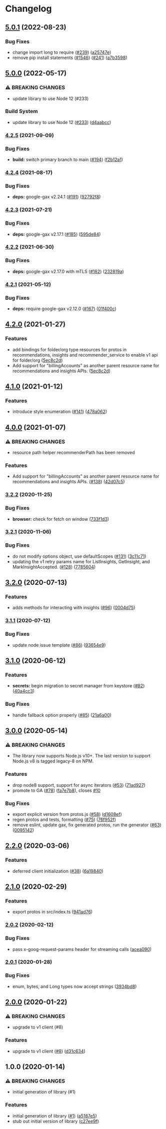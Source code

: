 # Changelog

## [5.0.1](https://github.com/googleapis/nodejs-recommender/compare/v5.0.0...v5.0.1) (2022-08-23)


### Bug Fixes

* change import long to require ([#239](https://github.com/googleapis/nodejs-recommender/issues/239)) ([a25747e](https://github.com/googleapis/nodejs-recommender/commit/a25747ef09f8ca018b7507e2af66a046098fb4e1))
* remove pip install statements ([#1546](https://github.com/googleapis/nodejs-recommender/issues/1546)) ([#241](https://github.com/googleapis/nodejs-recommender/issues/241)) ([a7b3598](https://github.com/googleapis/nodejs-recommender/commit/a7b35986d32e9fedb8d7f9c2956ca35a500262d0))

## [5.0.0](https://github.com/googleapis/nodejs-recommender/compare/v4.2.5...v5.0.0) (2022-05-17)


### ⚠ BREAKING CHANGES

* update library to use Node 12 (#233)

### Build System

* update library to use Node 12 ([#233](https://github.com/googleapis/nodejs-recommender/issues/233)) ([d4aabcc](https://github.com/googleapis/nodejs-recommender/commit/d4aabccf3b372e58e6093da2b6d1a3597895dd8c))

### [4.2.5](https://www.github.com/googleapis/nodejs-recommender/compare/v4.2.4...v4.2.5) (2021-09-09)


### Bug Fixes

* **build:** switch primary branch to main ([#194](https://www.github.com/googleapis/nodejs-recommender/issues/194)) ([f2b12a1](https://www.github.com/googleapis/nodejs-recommender/commit/f2b12a15de8f81a3d3ab626ca3422b694d4ed3d6))

### [4.2.4](https://www.github.com/googleapis/nodejs-recommender/compare/v4.2.3...v4.2.4) (2021-08-17)


### Bug Fixes

* **deps:** google-gax v2.24.1 ([#191](https://www.github.com/googleapis/nodejs-recommender/issues/191)) ([92792f8](https://www.github.com/googleapis/nodejs-recommender/commit/92792f82b70c8fe850a12243a7c6287efc1e447e))

### [4.2.3](https://www.github.com/googleapis/nodejs-recommender/compare/v4.2.2...v4.2.3) (2021-07-21)


### Bug Fixes

* **deps:** google-gax v2.17.1 ([#185](https://www.github.com/googleapis/nodejs-recommender/issues/185)) ([595de84](https://www.github.com/googleapis/nodejs-recommender/commit/595de84919798b7ee43e6466f071f809cb2a3b98))

### [4.2.2](https://www.github.com/googleapis/nodejs-recommender/compare/v4.2.1...v4.2.2) (2021-06-30)


### Bug Fixes

* **deps:** google-gax v2.17.0 with mTLS ([#182](https://www.github.com/googleapis/nodejs-recommender/issues/182)) ([232819a](https://www.github.com/googleapis/nodejs-recommender/commit/232819acbb7a42b01178affcfb791ad84f03305b))

### [4.2.1](https://www.github.com/googleapis/nodejs-recommender/compare/v4.2.0...v4.2.1) (2021-05-12)


### Bug Fixes

* **deps:** require google-gax v2.12.0 ([#167](https://www.github.com/googleapis/nodejs-recommender/issues/167)) ([01f400c](https://www.github.com/googleapis/nodejs-recommender/commit/01f400cbc89403727c5fd8b55c151d30dd8bd78c))

## [4.2.0](https://www.github.com/googleapis/nodejs-recommender/compare/v4.1.0...v4.2.0) (2021-01-27)


### Features

* add bindings for folder/org type resources for protos in recommendations, insights and recommender_service to enable v1 api for folder/org ([5ec8c2d](https://www.github.com/googleapis/nodejs-recommender/commit/5ec8c2daf1c5ad58e568761d372bb8de3e5c0063))
* Add support for "billingAccounts" as another parent resource name for recommendations and insights APIs. ([5ec8c2d](https://www.github.com/googleapis/nodejs-recommender/commit/5ec8c2daf1c5ad58e568761d372bb8de3e5c0063))

## [4.1.0](https://www.github.com/googleapis/nodejs-recommender/compare/v4.0.0...v4.1.0) (2021-01-12)


### Features

* introduce style enumeration ([#141](https://www.github.com/googleapis/nodejs-recommender/issues/141)) ([478a062](https://www.github.com/googleapis/nodejs-recommender/commit/478a06281fe0845035ec8bb48e531eae25066c66))

## [4.0.0](https://www.github.com/googleapis/nodejs-recommender/compare/v3.2.2...v4.0.0) (2021-01-07)


### ⚠ BREAKING CHANGES

* resource path helper recommenderPath has been removed

### Features

* Add support for "billingAccounts" as another parent resource name for recommendations and insights APIs. ([#138](https://www.github.com/googleapis/nodejs-recommender/issues/138)) ([42d07c5](https://www.github.com/googleapis/nodejs-recommender/commit/42d07c5a4e802882f94a1e3272ad8591cb370236))

### [3.2.2](https://www.github.com/googleapis/nodejs-recommender/compare/v3.2.1...v3.2.2) (2020-11-25)


### Bug Fixes

* **browser:** check for fetch on window ([733f1d3](https://www.github.com/googleapis/nodejs-recommender/commit/733f1d3fb81fcf435be32aded223fcae0a9c414e))

### [3.2.1](https://www.github.com/googleapis/nodejs-recommender/compare/v3.2.0...v3.2.1) (2020-11-06)


### Bug Fixes

* do not modify options object, use defaultScopes ([#131](https://www.github.com/googleapis/nodejs-recommender/issues/131)) ([3c11c71](https://www.github.com/googleapis/nodejs-recommender/commit/3c11c71f11a42930227cda2cbc939728afdc11fe))
* updating the v1 retry params name for ListInsights, GetInsight, and MarkInsightAccepted. ([#128](https://www.github.com/googleapis/nodejs-recommender/issues/128)) ([7785604](https://www.github.com/googleapis/nodejs-recommender/commit/7785604f0bcc763224dc3bd13d552578c3cddb30))

## [3.2.0](https://www.github.com/googleapis/nodejs-recommender/compare/v3.1.1...v3.2.0) (2020-07-13)


### Features

* adds methods for interacting with insights ([#96](https://www.github.com/googleapis/nodejs-recommender/issues/96)) ([0004d75](https://www.github.com/googleapis/nodejs-recommender/commit/0004d75f5681e0231473ab2abd167c1c1eeb3b8c))

### [3.1.1](https://www.github.com/googleapis/nodejs-recommender/compare/v3.1.0...v3.1.1) (2020-07-12)


### Bug Fixes

* update node issue template ([#86](https://www.github.com/googleapis/nodejs-recommender/issues/86)) ([93654e9](https://www.github.com/googleapis/nodejs-recommender/commit/93654e9fe772bc7a9adbcd8d69ddd731be26810d))

## [3.1.0](https://www.github.com/googleapis/nodejs-recommender/compare/v3.0.0...v3.1.0) (2020-06-12)


### Features

* **secrets:** begin migration to secret manager from keystore ([#82](https://www.github.com/googleapis/nodejs-recommender/issues/82)) ([40a4cc3](https://www.github.com/googleapis/nodejs-recommender/commit/40a4cc30711eef85439b538f4da62091777bd79c))


### Bug Fixes

* handle fallback option properly ([#85](https://www.github.com/googleapis/nodejs-recommender/issues/85)) ([21a6a00](https://www.github.com/googleapis/nodejs-recommender/commit/21a6a00b7283a8761e412a5a1b005359d0470e37))

## [3.0.0](https://www.github.com/googleapis/nodejs-recommender/compare/v2.2.0...v3.0.0) (2020-05-14)


### ⚠ BREAKING CHANGES

* The library now supports Node.js v10+. The last version to support Node.js v8 is tagged legacy-8 on NPM.

### Features

* drop node8 support, support for async iterators ([#53](https://www.github.com/googleapis/nodejs-recommender/issues/53)) ([71ad927](https://www.github.com/googleapis/nodejs-recommender/commit/71ad9276016222d46e4b30c43fbe1196e2731485))
* promote to GA ([#78](https://www.github.com/googleapis/nodejs-recommender/issues/78)) ([fa7e7b8](https://www.github.com/googleapis/nodejs-recommender/commit/fa7e7b86018346768e83caea64ee02048efb50ee)), closes [#10](https://www.github.com/googleapis/nodejs-recommender/issues/10)


### Bug Fixes

* export explicit version from protos.js ([#58](https://www.github.com/googleapis/nodejs-recommender/issues/58)) ([d1608ef](https://www.github.com/googleapis/nodejs-recommender/commit/d1608ef4d2642fd4f067f58eafb53c8998c7f1db))
* regen protos and tests, formatting ([#75](https://www.github.com/googleapis/nodejs-recommender/issues/75)) ([76f952f](https://www.github.com/googleapis/nodejs-recommender/commit/76f952f57c1c3467b959ca4700a07a320e1e2f31))
* remove eslint, update gax, fix generated protos, run the generator ([#63](https://www.github.com/googleapis/nodejs-recommender/issues/63)) ([0095142](https://www.github.com/googleapis/nodejs-recommender/commit/0095142c26068397aa2cf84f65e8fe2c2da0bd26))

## [2.2.0](https://www.github.com/googleapis/nodejs-recommender/compare/v2.1.0...v2.2.0) (2020-03-06)


### Features

* deferred client initialization ([#38](https://www.github.com/googleapis/nodejs-recommender/issues/38)) ([6a19840](https://www.github.com/googleapis/nodejs-recommender/commit/6a19840c1d51ff7b930ea7969dbbe32beda0fefd))

## [2.1.0](https://www.github.com/googleapis/nodejs-recommender/compare/v2.0.2...v2.1.0) (2020-02-29)


### Features

* export protos in src/index.ts ([941ad76](https://www.github.com/googleapis/nodejs-recommender/commit/941ad7602b582311abd5d50eb45bdba92a4b2497))

### [2.0.2](https://www.github.com/googleapis/nodejs-recommender/compare/v2.0.1...v2.0.2) (2020-02-12)


### Bug Fixes

* pass x-goog-request-params header for streaming calls ([acea090](https://www.github.com/googleapis/nodejs-recommender/commit/acea09085a4caddfaa69c35f37dd83f32ed81987))

### [2.0.1](https://www.github.com/googleapis/nodejs-recommender/compare/v2.0.0...v2.0.1) (2020-01-28)


### Bug Fixes

* enum, bytes, and Long types now accept strings ([3934bd8](https://www.github.com/googleapis/nodejs-recommender/commit/3934bd8d2aaac6985adb40b0f74b83448015008e))

## [2.0.0](https://www.github.com/googleapis/nodejs-recommender/compare/v1.0.0...v2.0.0) (2020-01-22)


### ⚠ BREAKING CHANGES

* upgrade to v1 client (#8)

### Features

* upgrade to v1 client ([#8](https://www.github.com/googleapis/nodejs-recommender/issues/8)) ([d31c634](https://www.github.com/googleapis/nodejs-recommender/commit/d31c634bffe0db521348d81180780d9da223d58d))

## 1.0.0 (2020-01-14)


### ⚠ BREAKING CHANGES

* initial generation of library (#1)

### Features

* initial generation of library ([#1](https://www.github.com/googleapis/nodejs-recommender/issues/1)) ([a5187e5](https://www.github.com/googleapis/nodejs-recommender/commit/a5187e50120a0bd2bba5514acd945ad9ef5a4dcb))
* stub out initial version of library ([c27ee9f](https://www.github.com/googleapis/nodejs-recommender/commit/c27ee9fb6bf1ec3821c72df77a0aef269e86f2fd))
